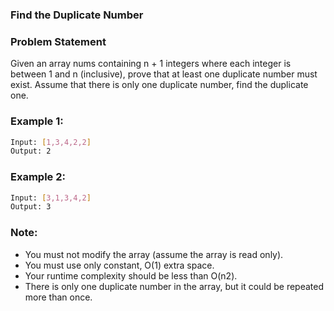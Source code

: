 ### Find the Duplicate Number

### Problem Statement
Given an array nums containing n + 1 integers where each integer is between 1 and n (inclusive), prove that at least one duplicate number must exist. Assume that there is only one duplicate number, find the duplicate one.

### Example 1:

```bash
Input: [1,3,4,2,2]
Output: 2
```
### Example 2:
```bash
Input: [3,1,3,4,2]
Output: 3
```
### Note:
* You must not modify the array (assume the array is read only).
* You must use only constant, O(1) extra space.
* Your runtime complexity should be less than O(n2).
* There is only one duplicate number in the array, but it could be repeated more than once.
